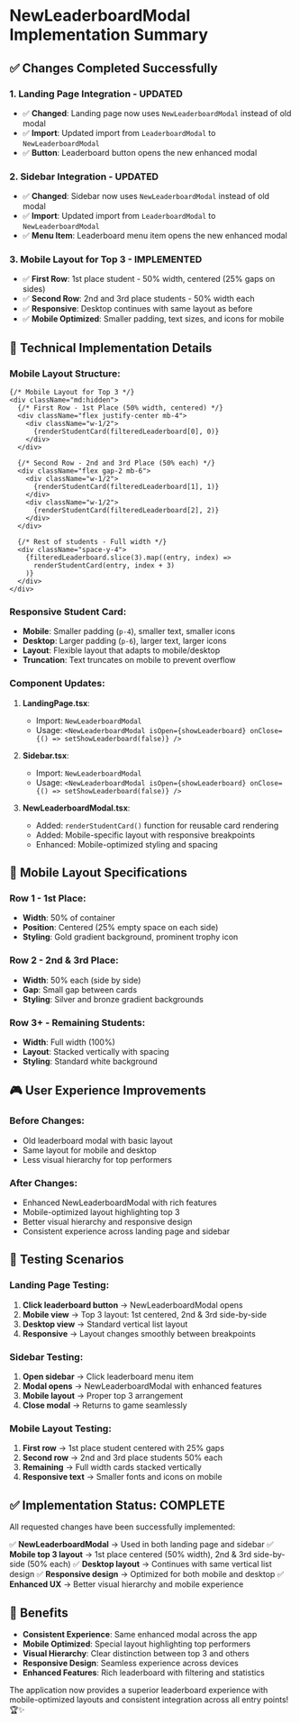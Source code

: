 # NewLeaderboardModal Implementation Summary

## ✅ **Changes Completed Successfully**

### **1. Landing Page Integration - UPDATED**
- ✅ **Changed**: Landing page now uses `NewLeaderboardModal` instead of old modal
- ✅ **Import**: Updated import from `LeaderboardModal` to `NewLeaderboardModal`
- ✅ **Button**: Leaderboard button opens the new enhanced modal

### **2. Sidebar Integration - UPDATED**
- ✅ **Changed**: Sidebar now uses `NewLeaderboardModal` instead of old modal
- ✅ **Import**: Updated import from `LeaderboardModal` to `NewLeaderboardModal`
- ✅ **Menu Item**: Leaderboard menu item opens the new enhanced modal

### **3. Mobile Layout for Top 3 - IMPLEMENTED**
- ✅ **First Row**: 1st place student - 50% width, centered (25% gaps on sides)
- ✅ **Second Row**: 2nd and 3rd place students - 50% width each
- ✅ **Responsive**: Desktop continues with same layout as before
- ✅ **Mobile Optimized**: Smaller padding, text sizes, and icons for mobile

## 🔧 **Technical Implementation Details**

### **Mobile Layout Structure:**
```tsx
{/* Mobile Layout for Top 3 */}
<div className="md:hidden">
  {/* First Row - 1st Place (50% width, centered) */}
  <div className="flex justify-center mb-4">
    <div className="w-1/2">
      {renderStudentCard(filteredLeaderboard[0], 0)}
    </div>
  </div>
  
  {/* Second Row - 2nd and 3rd Place (50% each) */}
  <div className="flex gap-2 mb-6">
    <div className="w-1/2">
      {renderStudentCard(filteredLeaderboard[1], 1)}
    </div>
    <div className="w-1/2">
      {renderStudentCard(filteredLeaderboard[2], 2)}
    </div>
  </div>
  
  {/* Rest of students - Full width */}
  <div className="space-y-4">
    {filteredLeaderboard.slice(3).map((entry, index) => 
      renderStudentCard(entry, index + 3)
    )}
  </div>
</div>
```

### **Responsive Student Card:**
- **Mobile**: Smaller padding (`p-4`), smaller text, smaller icons
- **Desktop**: Larger padding (`p-6`), larger text, larger icons
- **Layout**: Flexible layout that adapts to mobile/desktop
- **Truncation**: Text truncates on mobile to prevent overflow

### **Component Updates:**
1. **LandingPage.tsx**: 
   - Import: `NewLeaderboardModal`
   - Usage: `<NewLeaderboardModal isOpen={showLeaderboard} onClose={() => setShowLeaderboard(false)} />`

2. **Sidebar.tsx**:
   - Import: `NewLeaderboardModal`
   - Usage: `<NewLeaderboardModal isOpen={showLeaderboard} onClose={() => setShowLeaderboard(false)} />`

3. **NewLeaderboardModal.tsx**:
   - Added: `renderStudentCard()` function for reusable card rendering
   - Added: Mobile-specific layout with responsive breakpoints
   - Enhanced: Mobile-optimized styling and spacing

## 🎯 **Mobile Layout Specifications**

### **Row 1 - 1st Place:**
- **Width**: 50% of container
- **Position**: Centered (25% empty space on each side)
- **Styling**: Gold gradient background, prominent trophy icon

### **Row 2 - 2nd & 3rd Place:**
- **Width**: 50% each (side by side)
- **Gap**: Small gap between cards
- **Styling**: Silver and bronze gradient backgrounds

### **Row 3+ - Remaining Students:**
- **Width**: Full width (100%)
- **Layout**: Stacked vertically with spacing
- **Styling**: Standard white background

## 🎮 **User Experience Improvements**

### **Before Changes:**
- Old leaderboard modal with basic layout
- Same layout for mobile and desktop
- Less visual hierarchy for top performers

### **After Changes:**
- Enhanced NewLeaderboardModal with rich features
- Mobile-optimized layout highlighting top 3
- Better visual hierarchy and responsive design
- Consistent experience across landing page and sidebar

## 🧪 **Testing Scenarios**

### **Landing Page Testing:**
1. **Click leaderboard button** → NewLeaderboardModal opens
2. **Mobile view** → Top 3 layout: 1st centered, 2nd & 3rd side-by-side
3. **Desktop view** → Standard vertical list layout
4. **Responsive** → Layout changes smoothly between breakpoints

### **Sidebar Testing:**
1. **Open sidebar** → Click leaderboard menu item
2. **Modal opens** → NewLeaderboardModal with enhanced features
3. **Mobile layout** → Proper top 3 arrangement
4. **Close modal** → Returns to game seamlessly

### **Mobile Layout Testing:**
1. **First row** → 1st place student centered with 25% gaps
2. **Second row** → 2nd and 3rd place students 50% each
3. **Remaining** → Full width cards stacked vertically
4. **Responsive text** → Smaller fonts and icons on mobile

## ✅ **Implementation Status: COMPLETE**

All requested changes have been successfully implemented:

✅ **NewLeaderboardModal** → Used in both landing page and sidebar
✅ **Mobile top 3 layout** → 1st place centered (50% width), 2nd & 3rd side-by-side (50% each)
✅ **Desktop layout** → Continues with same vertical list design
✅ **Responsive design** → Optimized for both mobile and desktop
✅ **Enhanced UX** → Better visual hierarchy and mobile experience

## 🚀 **Benefits**

- **Consistent Experience**: Same enhanced modal across the app
- **Mobile Optimized**: Special layout highlighting top performers
- **Visual Hierarchy**: Clear distinction between top 3 and others
- **Responsive Design**: Seamless experience across devices
- **Enhanced Features**: Rich leaderboard with filtering and statistics

The application now provides a superior leaderboard experience with mobile-optimized layouts and consistent integration across all entry points! 🏆✨